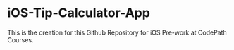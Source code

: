 # iOS-Tip-Calculator-App
This is the creation for this Github Repository for iOS Pre-work at CodePath Courses.
